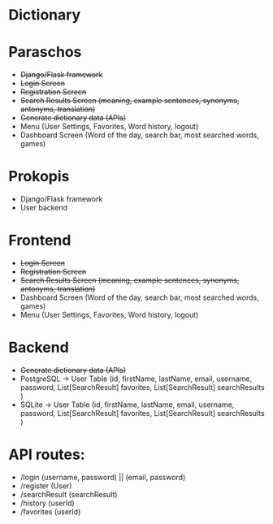 # Dictionary

# Paraschos
- <strike>Django/Flask framework</strike>
- <strike>Login Screen</strike>
- <strike>Registration Screen</strike>
- <strike>Search Results Screen  (meaning, example sentences, synonyms, antonyms, translation)</strike>
- <strike>Generate dictionary data (APIs)</strike>
- Menu (User Settings, Favorites, Word history, logout)
- Dashboard Screen (Word of the day, search bar, most searched words, games)


# Prokopis
- Django/Flask framework
- User backend

# Frontend
- <strike>Login Screen</strike>
- <strike>Registration Screen</strike>
- <strike>Search Results Screen  (meaning, example sentences, synonyms, antonyms, translation)</strike>
- Dashboard Screen (Word of the day, search bar, most searched words, games)
- Menu (User Settings, Favorites, Word history, logout)

# Backend
- <strike>Generate dictionary data (APIs)</strike>
- PostgreSQL -> User Table (id, firstName, lastName, email, username, password, List[SearchResult] favorites, List[SearchResult] searchResults )
- SQLite ->  User Table (id, firstName, lastName, email, username, password, List[SearchResult] favorites, List[SearchResult] searchResults )

# API routes:
- /login (username, password) || (email, password)
- /register (User)
- /searchResult (searchResult)
- /history (userId)
- /favorites (userId)

